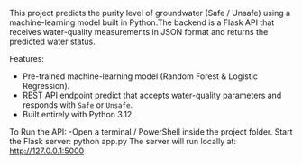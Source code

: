 This project predicts the purity level of groundwater (Safe / Unsafe) using a machine-learning model built in Python.The backend is a Flask API that receives water-quality measurements 
in JSON format and returns the predicted water status.

Features:
- Pre-trained machine-learning model (Random Forest & Logistic Regression).
- REST API endpoint predict that accepts water-quality parameters and
  responds with `Safe` or `Unsafe`.
- Built entirely with Python 3.12.

To Run the API:
 -Open a terminal / PowerShell inside the project folder.
   Start the Flask server:  python app.py
    The server will run locally at: http://127.0.0.1:5000
